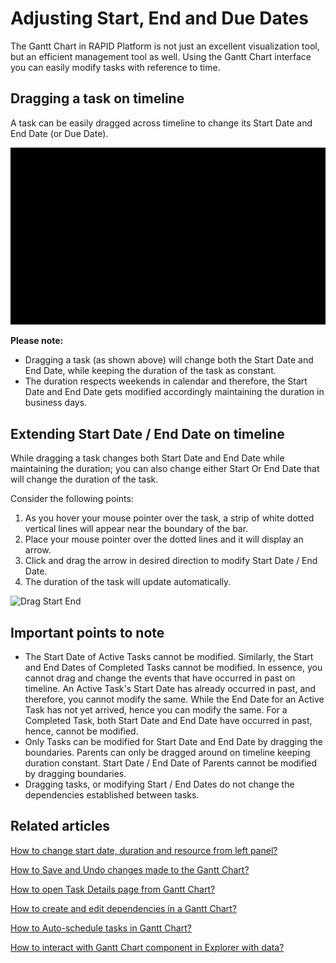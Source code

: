# Adjusting Start, End and Due Dates

The Gantt Chart in RAPID Platform is not just an excellent visualization tool, but an efficient management tool as well. Using the Gantt Chart interface you can easily modify tasks with reference to time.

## Dragging a task on timeline

A task can be easily dragged across timeline to change its Start Date and End Date (or Due Date).

![Dragging timeline](dragging-timeline.gif)

**Please note:**

- Dragging a task (as shown above) will change both the Start Date and End Date, while keeping the duration of the task as constant.
- The duration respects weekends in calendar and therefore, the Start Date and End Date gets modified accordingly maintaining the duration in business days.

## Extending Start Date / End Date on timeline

While dragging a task changes both Start Date and End Date while maintaining the duration; you can also change either Start Or End Date that will change the duration of the task.

Consider the following points:

1. As you hover your mouse pointer over the task, a strip of white dotted vertical lines will appear near the boundary of the bar.
2. Place your mouse pointer over the dotted lines and it will display an arrow.
3. Click and drag the arrow in desired direction to modify Start Date / End Date.
4. The duration of the task will update automatically.

![Drag Start End](drag-handles.gif)

## Important points to note

- The Start Date of Active Tasks cannot be modified. Similarly, the Start and End Dates of Completed Tasks cannot be modified. In essence, you cannot drag and change the events that have occurred in past on timeline. An Active Task's Start Date has already occurred in past, and therefore, you cannot modify the same. While the End Date for an Active Task has not yet arrived, hence you can modify the same. For a Completed Task, both Start Date and End Date have occurred in past, hence, cannot be modified.
- Only Tasks can be modified for Start Date and End Date by dragging the boundaries. Parents can only be dragged around on timeline keeping duration constant. Start Date / End Date of Parents cannot be modified by dragging boundaries.
- Dragging tasks, or modifying Start / End Dates do not change the dependencies established between tasks.

## Related articles

[How to change start date, duration and resource from left panel?](</docs/Rapid/3-User Manual/2-Explorer/3-Page Components/Gantt Component/altering-dates/altering-dates.md> "How to change start date, duration and resource from left panel?")

[How to Save and Undo changes made to the Gantt Chart?](</docs/Rapid/3-User Manual/2-Explorer/3-Page Components/Gantt Component/how-to-save-undo-changes-to-a-gantt-chart/how-to-save-undo-changes-to-a-gantt-chart.md> "How to Save / Undo changes to a Gantt Chart?")

[How to open Task Details page from Gantt Chart?](</docs/Rapid/3-User Manual/2-Explorer/3-Page Components/Gantt Component/how-to-open-task-item-profiles-from-gantt-chart/how-to-open-task-item-profiles-from-gantt-chart.md> "How to open task item profiles from Gantt Chart?")

[How to create and edit dependencies in a Gantt Chart?](</docs/Rapid/3-User Manual/2-Explorer/3-Page Components/Gantt Component/how-to-create-and-edit-dependencies-in-a-gantt-chart/how-to-create-and-edit-dependencies-in-a-gantt-chart.md> "How to create and edit dependencies in a Gantt Chart?")

[How to Auto-schedule tasks in Gantt Chart?](</docs/Rapid/3-User Manual/2-Explorer/3-Page Components/Gantt Component/how-to-auto-schedule-tasks-in-gantt-chart/how-to-auto-schedule-tasks-in-gantt-chart.md> "How to Auto-schedule tasks in Gantt Chart?")

[How to interact with Gantt Chart component in Explorer with data?](</docs/Rapid/3-User Manual/2-Explorer/3-Page Components/Gantt Component/1-how-to-interact-with-a-gantt-chart-in-explorer/1-how-to-interact-with-a-gantt-chart-in-explorer.md> "How to interact with a Gantt Chart?")